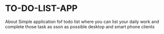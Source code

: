 # TO-DO-LIST-APP
About Simple application fof todo list where you can list your daily work and complete those task as sson as possible desktop and smart phone clients
